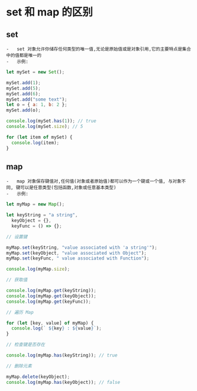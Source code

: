 # set 和 map 的区别

## set

    -   set 对象允许你储存任何类型的唯一值,无论是原始值或是对象引用,它的主要特点是集合中的值都是唯一的
    -   示例:

```js
let mySet = new Set();

mySet.add(1);
mySet.add(5);
mySet.add(6);
mySet.add("some text");
let o = { a: 1, b: 2 };
mySet.add(o);

console.log(mySet.has(1)); // true
console.log(mySet.size); // 5

for (let item of mySet) {
  console.log(item);
}
```

## map

    -   map 对象保存键值对,任何值(对象或者原始值)都可以作为一个键或一个值, 与对象不同, 键可以是任意类型(包括函数,对象或任意基本类型)
    -   示例:

```js
let myMap = new Map();

let keyString = "a string",
  keyObject = {},
  keyFunc = () => {};

// 设置键

myMap.set(keyString, "value associated with 'a string'");
myMap.set(keyObject, "value associated with Object");
myMap.set(keyFunc, " value associated with Function");

console.log(myMap.size);

// 获取值

console.log(myMap.get(keyString));
console.log(myMap.get(keyObject));
console.log(myMap.get(keyFunc));

// 遍历 Map

for (let [key, value] of myMap) {
  console.log(` ${key} : ${value}`);
}

// 检查键是否存在

console.log(myMap.has(keyString)); // true

// 删除元素

myMap.delete(keyObject);
console.log(myMap.has(keyObject)); // false
```
